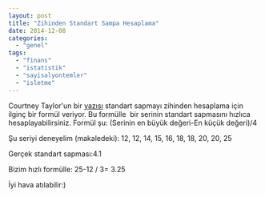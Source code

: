 ```yaml
---
layout: post
title: "Zihinden Standart Sampa Hesaplama"
date: 2014-12-08
categories: 
  - "genel"
tags: 
  - "finans"
  - "istatistik"
  - "sayisalyontemler"
  - "isletme"
---
```


Courtney Taylor'un bir [yazısı](http://statistics.about.com/od/Descriptive-Statistics/a/Range-Rule-For-Standard-Deviation.htm) standart sapmayı zihinden hesaplama için ilginç bir formül veriyor. Bu formülle  bir serinin standart sapmasını hızlıca hesaplayabilirsiniz. Formül şu: (Serinin en büyük değeri-En küçük değeri)/4

Şu seriyi deneyelim (makaledeki): 12, 12, 14, 15, 16, 18, 18, 20, 20, 25

Gerçek standart sapması:4.1

Bizim hızlı formülle: 25-12 / 3= 3.25

İyi hava atılabilir:)
